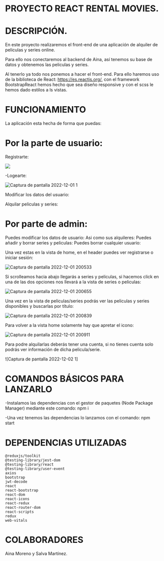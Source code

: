 # PROYECTO REACT RENTAL MOVIES.

# DESCRIPCIÓN.

En este proyecto realizaremos el front-end de una aplicación de alquiler de peliculas y series online.

Para ello nos conectaremos al backend de Aina, así tenemos su base de datos y obtenemos las peliculas y series.

Al tenerlo ya todo nos ponemos a hacer el front-end. Para ello haremos uso de la biblioteca de React: https://es.reactjs.org/, 
con el framework BootstrapReact hemos hecho que sea diseño responsive y con el scss le hemos dado estilos a ls vistas.

# FUNCIONAMIENTO
La aplicación esta hecha de forma que puedas:

# Por la parte de usuario:
 
Registrarte:

![](../nuevas%20img/205137518-5192b238-c19e-4819-b628-3716bc7c31f5.png)

-Logearte: 

![Captura de pantalla 2022-12-01 1](https://user-images.githubusercontent.com/114058655/205342305-39a62bc9-7550-4eaf-9776-2d78ea440ff4.png)


 Modificar los datos del usuario:
 
 Alquilar peliculas y series:

# Por parte de admin: 
 Puedes modificar los datos de usuario:
 Asi como sus alquileres: 
 Puedes añadir y borrar series y peliculas: 
 Puedes borrar cualquier usuario:

Una vez estas en la vista de home, en el header puedes ver registrarse o iniciar sesión: 

![Captura de pantalla 2022-12-01 200533](https://user-images.githubusercontent.com/114058655/205138375-c9585fe3-b9a2-41ea-b076-f844d999bd36.png)

Si scrolleamos hacia abajo llegarás a series y peliculas, si hacemos click en una de las dos opciones nos llevará a la vista de series o peliculas: 

![Captura de pantalla 2022-12-01 200655](https://user-images.githubusercontent.com/114058655/205138619-29276950-309f-480b-b443-4ef5723074fa.png)

Una vez en la vista de peliculas/series podrás ver las peliculas y series disponibles y buscarlas por título: 

![Captura de pantalla 2022-12-01 200839](https://user-images.githubusercontent.com/114058655/205138878-d1b1265b-721d-41be-ba7d-88af42cc57eb.png)

Para volver a la vista home solamente hay que apretar el icono:

![Captura de pantalla 2022-12-01 200911](https://user-images.githubusercontent.com/114058655/205138960-b953a4a1-f12a-4d21-9dba-79e6fb80b6c5.png)

Para podre alquilarlas deberás tener una cuenta, si no tienes cuenta solo podrás ver información de dicha pelicula/serie.

![Captura de pantalla 2022-12-02 1]

# COMANDOS BÁSICOS PARA LANZARLO

-Instalamos las dependencias con el gestor de paquetes (Node Package Manager) mediante este comando: npm i

-Una vez tenemos las dependencias lo lanzamos con el comando: npm start

# DEPENDENCIAS UTILIZADAS

    @reduxjs/toolkit
    @testing-library/jest-dom
    @testing-library/react
    @testing-library/user-event
    axios
    bootstrap
    jwt-decode
    react
    react-bootstrap
    react-dom
    react-icons
    react-redux
    react-router-dom
    react-scripts
    redux
    web-vitals
    
# COLABORADORES

Aina Moreno y Salva Martínez.
